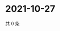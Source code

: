 # 2021-10-27

共 0 条

<!-- BEGIN WEIBO -->
<!-- 最后更新时间 Wed Oct 27 2021 12:11:05 GMT+0800 (China Standard Time) -->

<!-- END WEIBO -->
